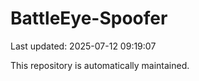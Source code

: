 # BattleEye-Spoofer

Last updated: 2025-07-12 09:19:07

This repository is automatically maintained.
